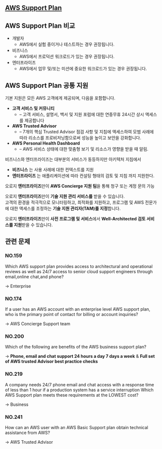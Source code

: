 ## [AWS Support Plan](https://aws.amazon.com/ko/premiumsupport/plans/)

## AWS Support Plan 비교

   * 개발자
      * AWS에서 실험 중이거나 테스트하는 경우 권장됩니다.
   * 비즈니스
      * AWS에서 프로덕션 워크로드가 있는 경우 권장됩니다.
   * 엔터프라이즈
      * AWS에서 업무 및/또는 미션에 중요한 워크로드가 있는 경우 권장됩니다.

## AWS Support Plan 공통 지원

기본 지원은 모든 AWS 고객에게 제공되며, 다음을 포함합니다.

   * **고객 서비스 및 커뮤니티** 
      * – 고객 서비스, 설명서, 백서 및 지원 포럼에 대한 연중무휴 24시간 상시 액세스를 제공합니다
   * **AWS Trusted Advisor** 
      * – 7개의 핵심 Trusted Advisor 점검 사항 및 지침에 액세스하여 모범 사례에 따라 리소스를 프로비저닝함으로써 성능을 높이고 보안을 강화합니다.
   * **AWS Personal Health Dashboard** 
      * – AWS 서비스 상태에 대한 맞춤형 보기 및 리소스가 영향을 받을 때 알림.

비즈니스와 엔터프라이즈는 대부분의 서비스가 동등하지만 아키텍처 지침에서

   * **비즈니스** 는 사용 사례에 대한 컨텍스트를 지원
   * **엔터프라이즈** 는 애플리케이션에 따라 컨설팅 형태의 검토 및 지침 까지 지원한다.

오로지 **엔터프라이즈**만이 **AWS Concierge 지원 팀**을 통해 청구 또는 계정 문의 가능

오로지 **엔터프라이즈**만이 **기술 지원 관리 서비스를** 받을 수 있습니다.<br/>고객의 환경을 적극적으로 모니터링하고, 최적화를 지원하고, 프로그램 및 AWS 전문가에 대한 액세스를 조정하는 **기술 지원 관리자(TAM)를 지정**합니다.

오로지 **엔터프라이즈**만이 **사전 프로그램 및 서비스**에서 **Well-Architected 검토 서비스를 지원**받을 수 있습니다.

## 관련 문제

### NO.159 
Which AWS support plan provides access to architectural and operational reviews as well as 24/7 access to senior cloud support engineers through email,online chat,and phone?

-> Enterprise

### NO.174 
If a user has an AWS account with an enterprise level AWS support plan, who is the primary point of contact for billing or account inquiries?

-> AWS Concierge Support team

### NO.200 
Which of the following are benefits of the AWS business support plan?

-> **Phone, email and chat support 24 hours a day 7 days a week** & **Full set of AWS trusted Advisor best practice checks**

### NO.219
A company needs 24/7 phone email and chat access with a response time of less than 1 hour if a production system has a service interruption Which AWS Support plan meets these requirements at the LOWEST cost?

-> Business

### NO.241 
How can an AWS user with an AWS Basic Support plan obtain technical assistance from AWS?

-> AWS Trusted Advisor
